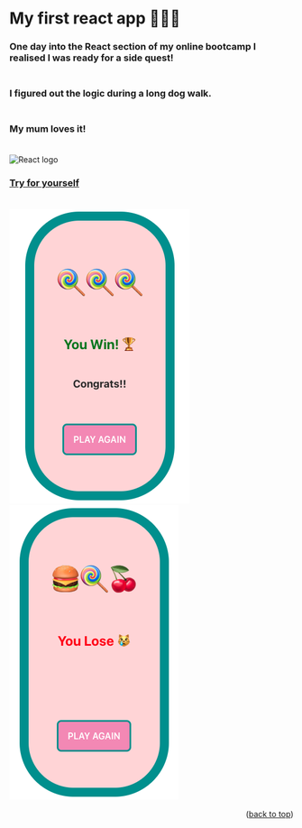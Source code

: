 # My first react app 🍒🍒🍒

### One day into the React section of my online bootcamp I realised I was ready for a side quest!<br><br>
### I figured out the logic during a long dog walk.<br><br>
### My mum loves it!<br><br>

![React logo](https://img.shields.io/badge/React-20232A?style=for-the-badge&logo=react&logoColor=61DAFB)
### [Try for yourself](https://slots-slots-slots.netlify.app/)<br><br>


<!--![Alt text](/relative/path/to/img.jpg?raw=true "Optional Title")-->

![Winner example](/public/images/game-images/slot-win.png?raw=true)
![Loser example](/public/images/game-images/slot-lose.png?raw=true)


<!--Here's a blank template to get started. To avoid retyping too much info, do a search and replace with your text editor for the following: `github_username`, `repo_name`, `twitter_handle`, `linkedin_username`, `email_client`, `email`, `project_title`, `project_description`, `project_license`-->

<p align="right">(<a href="#readme-top">back to top</a>)</p>
